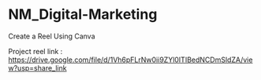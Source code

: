 # NM_Digital-Marketing
Create a Reel Using Canva

Project reel link : https://drive.google.com/file/d/1Vh6pFLrNw0ii9ZYl0ITIBedNCDmSldZA/view?usp=share_link
